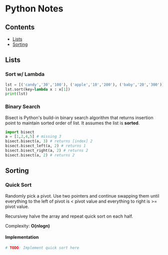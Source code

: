 # Python Notes

## Contents

- [Lists](#Lists)
- [Sorting](Sorting) 



## Lists

### Sort w/ Lambda

```python
lst = [('candy','30','100'), ('apple','10','200'), ('baby','20','300')]
lst.sort(key=lambda x : x[1])
print(lst)
```

### Binary Search

Bisect is Python's build-in binary search algorithm that returns insertion point to maintain sorted order of list. It assumes the list is **sorted**.

``` python
import bisect
a = [1,2,4,5] # missing 3
bisect.bisect(a, 3) # returns [index] 2
bisect.bisect_left(a, 2) # returns 1
bisect.bisect_right(a, 2) # returns 2
bisect.bisect(a, 2) # returns 2
```

##  

## Sorting

### Quick Sort

Randomly pick a pivot. Use two pointers and continue swapping them until everything to the left of pivot is < pivot value and everything to right is >= pivot value. 

Recursivey halve the array and repeat quick sort on each half.

Complexity: **O(nlogn)**

#### Implementation

```python
# TODO: Implement quick sort here
```





